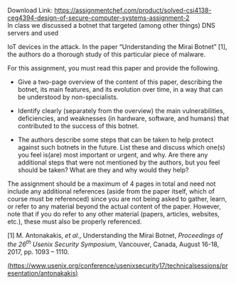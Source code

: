 Download Link: https://assignmentchef.com/product/solved-csi4138-ceg4394-design-of-secure-computer-systems-assignment-2
<br>
In class we discussed a botnet that targeted (among other things) DNS servers and used

IoT devices in the attack.  In the paper “Understanding the Mirai Botnet” [1], the authors do a thorough study of this particular piece of malware.




For this assignment, you must read this paper and provide the following.




<ul>

 <li>Give a two-page overview of the content of this paper, describing the botnet, its main features, and its evolution over time, in a way that can be understood by non-specialists.</li>

</ul>




<ul>

 <li>Identify clearly (separately from the overview) the main vulnerabilities, deficiencies, and weaknesses (in hardware, software, and humans) that contributed to the success of this botnet.</li>

</ul>




<ul>

 <li>The authors describe some steps that can be taken to help protect against such botnets in the future. List these and discuss which one(s) you feel is(are) most important or urgent, and why.  Are there any additional steps that were not mentioned by the authors, but you feel should be taken?  What are they and why would they help?</li>

</ul>







The assignment should be a maximum of 4 pages in total and need not include any additional references (aside from the paper itself, which of course must be referenced) since you are not being asked to gather, learn, or refer to any material beyond the actual content of the paper.  However, note that if you do refer to any other material (papers, articles, websites, etc.), these must also be properly referenced.







[1] M. Antonakakis, <em>et al</em>., Understanding the Mirai Botnet, <em>Proceedings of the 26<sup>th</sup> Usenix Security Symposium</em>, Vancouver, Canada, August 16-18, 2017, pp. 1093 – 1110.

<a href="https://www.usenix.org/conference/usenixsecurity17/technical-sessions/presentation/antonakakis">(</a><a href="https://www.usenix.org/conference/usenixsecurity17/technical-sessions/presentation/antonakakis">https://www.usenix.org/conference/usenixsecurity17/technical</a><a href="https://www.usenix.org/conference/usenixsecurity17/technical-sessions/presentation/antonakakis">sessions/presentation/antonakakis</a><a href="https://www.usenix.org/conference/usenixsecurity17/technical-sessions/presentation/antonakakis">)</a>